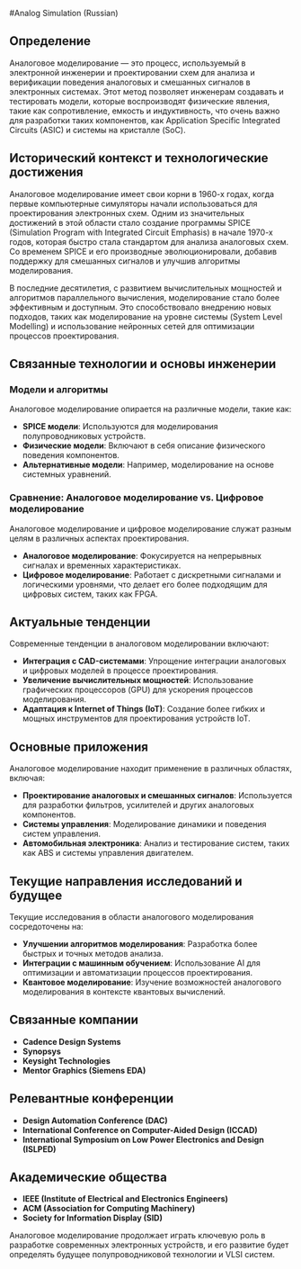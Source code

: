 #Analog Simulation (Russian)

## Определение

Аналоговое моделирование — это процесс, используемый в электронной инженерии и проектировании схем для анализа и верификации поведения аналоговых и смешанных сигналов в электронных системах. Этот метод позволяет инженерам создавать и тестировать модели, которые воспроизводят физические явления, такие как сопротивление, емкость и индуктивность, что очень важно для разработки таких компонентов, как Application Specific Integrated Circuits (ASIC) и системы на кристалле (SoC).

## Исторический контекст и технологические достижения

Аналоговое моделирование имеет свои корни в 1960-х годах, когда первые компьютерные симуляторы начали использоваться для проектирования электронных схем. Одним из значительных достижений в этой области стало создание программы SPICE (Simulation Program with Integrated Circuit Emphasis) в начале 1970-х годов, которая быстро стала стандартом для анализа аналоговых схем. Со временем SPICE и его производные эволюционировали, добавив поддержку для смешанных сигналов и улучшив алгоритмы моделирования.

В последние десятилетия, с развитием вычислительных мощностей и алгоритмов параллельного вычисления, моделирование стало более эффективным и доступным. Это способствовало внедрению новых подходов, таких как моделирование на уровне системы (System Level Modelling) и использование нейронных сетей для оптимизации процессов проектирования.

## Связанные технологии и основы инженерии

### Модели и алгоритмы

Аналоговое моделирование опирается на различные модели, такие как:

- **SPICE модели**: Используются для моделирования полупроводниковых устройств.
- **Физические модели**: Включают в себя описание физического поведения компонентов.
- **Альтернативные модели**: Например, моделирование на основе системных уравнений.

### Сравнение: Аналоговое моделирование vs. Цифровое моделирование

Аналоговое моделирование и цифровое моделирование служат разным целям в различных аспектах проектирования.

- **Аналоговое моделирование**: Фокусируется на непрерывных сигналах и временных характеристиках.
- **Цифровое моделирование**: Работает с дискретными сигналами и логическими уровнями, что делает его более подходящим для цифровых систем, таких как FPGA.

## Актуальные тенденции

Современные тенденции в аналоговом моделировании включают:

- **Интеграция с CAD-системами**: Упрощение интеграции аналоговых и цифровых моделей в процессе проектирования.
- **Увеличение вычислительных мощностей**: Использование графических процессоров (GPU) для ускорения процессов моделирования.
- **Адаптация к Internet of Things (IoT)**: Создание более гибких и мощных инструментов для проектирования устройств IoT.

## Основные приложения

Аналоговое моделирование находит применение в различных областях, включая:

- **Проектирование аналоговых и смешанных сигналов**: Используется для разработки фильтров, усилителей и других аналоговых компонентов.
- **Системы управления**: Моделирование динамики и поведения систем управления.
- **Автомобильная электроника**: Анализ и тестирование систем, таких как ABS и системы управления двигателем.

## Текущие направления исследований и будущее

Текущие исследования в области аналогового моделирования сосредоточены на:

- **Улучшении алгоритмов моделирования**: Разработка более быстрых и точных методов анализа.
- **Интеграции с машинным обучением**: Использование AI для оптимизации и автоматизации процессов проектирования.
- **Квантовое моделирование**: Изучение возможностей аналогового моделирования в контексте квантовых вычислений.

## Связанные компании

- **Cadence Design Systems**
- **Synopsys**
- **Keysight Technologies**
- **Mentor Graphics (Siemens EDA)**

## Релевантные конференции

- **Design Automation Conference (DAC)**
- **International Conference on Computer-Aided Design (ICCAD)**
- **International Symposium on Low Power Electronics and Design (ISLPED)**

## Академические общества

- **IEEE (Institute of Electrical and Electronics Engineers)**
- **ACM (Association for Computing Machinery)**
- **Society for Information Display (SID)**

Аналоговое моделирование продолжает играть ключевую роль в разработке современных электронных устройств, и его развитие будет определять будущее полупроводниковой технологии и VLSI систем.